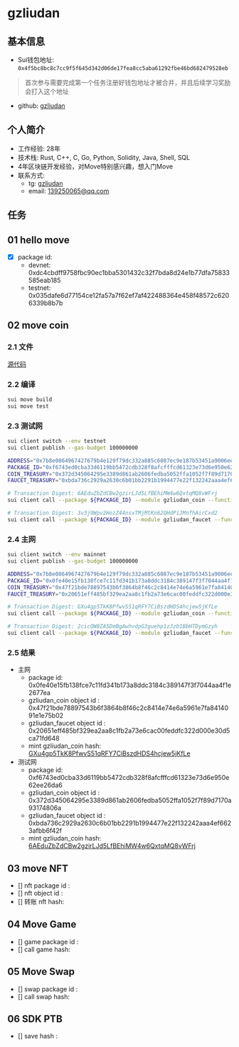 # gzliudan

## 基本信息

- Sui钱包地址: `0x4f5bc8bc8c7cc9f5f645d342d06de17fea8cc5aba61292fbe46bd682479528eb`

> 首次参与需要完成第一个任务注册好钱包地址才被合并，并且后续学习奖励会打入这个地址

- github: [gzliudan](https://github.com/gzliudan)

## 个人简介

- 工作经验: 28年
- 技术栈: Rust, C++, C, Go, Python, Solidity, Java, Shell, SQL
- 4年区块链开发经验，对Move特别感兴趣，想入门Move
- 联系方式:
  - tg: [gzliudan](https://t.me/gzliudan)
  - email: <139250065@qq.com>

## 任务

## 01 hello move  

- [X] package id:
  - devnet:  0xdc4cbdff9758fbc90ec1bba5301432c32f7bda8d24e1b77dfa75833585eab185
  - testnet: 0x035dafe6d77154ce12fa57a7f62ef7af422488364e458f48572c6206339b8b7b

## 02 move coin

### 2.1 文件

[源代码](./task2/)

### 2.2 编译

```bash
sui move build
sui move test
```

### 2.3 测试网

```bash
sui client switch --env testnet 
sui client publish --gas-budget 100000000

ADDRESS="0x7b8e0864967427679b4e129f79dc332a885c6087ec9e187b53451a9006ee15f2"
PACKAGE_ID="0xf6743ed0cba33d6119bb5472cdb328f8afcfffcd61323e73d6e950e62ee26da6"
COIN_TREASURY="0x372d345064295e3389d861ab2606fedba5052ffa1052f7f89d7170a93174806a"
FAUCET_TREASURY="0xbda736c2929a2630c6b01bb2291b1994477e22f132242aaa4ef6623afbb6f42f"

# Transaction Digest: 6AEduZbZdCBw2gzirLJd5LfBEhiMW4w6QxtqMQ8vWFrj
sui client call --package ${PACKAGE_ID} --module gzliudan_coin --function mint --args ${COIN_TREASURY} 100 ${ADDRESS} --gas-budget 100000000

# Transaction Digest: 3v3j9Wpv2HozZ44nsxTMjMtKn62QHdPiJMnfhAirCxd2
sui client call --package ${PACKAGE_ID} --module gzliudan_faucet --function mint --args ${FAUCET_TREASURY} 100 ${ADDRESS} --gas-budget 100000000
```

### 2.4 主网

```bash
sui client switch --env mainnet
sui client publish --gas-budget 100000000

ADDRESS="0x7b8e0864967427679b4e129f79dc332a885c6087ec9e187b53451a9006ee15f2"
PACKAGE_ID="0x0fe40e15fb138fce7c11fd341b173a8ddc3184c389147f3f7044aa4f1e2677ea"
COIN_TREASURY="0x47f21bde78897543b6f3864b8f46c2c8414e74e6a5961e7fa8414091e1e75b02"
FAUCET_TREASURY="0x20651eff485bf329ea2aa8c1fb2a73e6cac00feddfc322d000e30d5ca71fd648"

# Transaction Digest: GXu4gp5TkK8PfwvS51qRFY7CiBszdHDS4hcjew5jKfLe
sui client call --package ${PACKAGE_ID} --module gzliudan_coin --function mint --args ${COIN_TREASURY} 100 ${ADDRESS} --gas-budget 100000000

# Transaction Digest: 2cicQW8ZA5DmBgAwhvdpG3guehp1zJzb1BbHTDymGzyh
sui client call --package ${PACKAGE_ID} --module gzliudan_faucet --function mint --args ${FAUCET_TREASURY} 100 ${ADDRESS} --gas-budget 100000000
```

### 2.5 结果

- 主网
  - package id: 0x0fe40e15fb138fce7c11fd341b173a8ddc3184c389147f3f7044aa4f1e2677ea
  - gzliudan_coin object id : 0x47f21bde78897543b6f3864b8f46c2c8414e74e6a5961e7fa8414091e1e75b02
  - gzliudan_faucet object id : 0x20651eff485bf329ea2aa8c1fb2a73e6cac00feddfc322d000e30d5ca71fd648
  - mint gzliudan_coin hash: [GXu4gp5TkK8PfwvS51qRFY7CiBszdHDS4hcjew5jKfLe](https://suiexplorer.com/txblock/GXu4gp5TkK8PfwvS51qRFY7CiBszdHDS4hcjew5jKfLe)
- 测试网
  - package id: 0xf6743ed0cba33d6119bb5472cdb328f8afcfffcd61323e73d6e950e62ee26da6
  - gzliudan_coin object id : 0x372d345064295e3389d861ab2606fedba5052ffa1052f7f89d7170a93174806a
  - gzliudan_faucet object id : 0xbda736c2929a2630c6b01bb2291b1994477e22f132242aaa4ef6623afbb6f42f
  - mint gzliudan_coin hash: [6AEduZbZdCBw2gzirLJd5LfBEhiMW4w6QxtqMQ8vWFrj](https://suiexplorer.com/txblock/6AEduZbZdCBw2gzirLJd5LfBEhiMW4w6QxtqMQ8vWFrj?network=testnet)

## 03 move NFT

- [] nft package id :
- [] nft object id :
- [] 转账 nft  hash:

## 04 Move Game

- [] game package id :
- [] call game hash:

## 05 Move Swap

- [] swap package id :
- [] call swap hash:

## 06 SDK PTB

- [] save hash :
